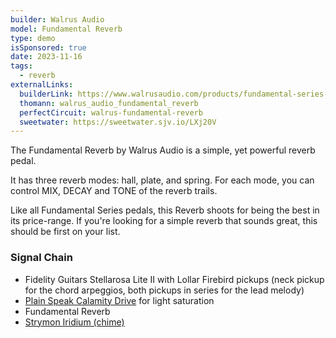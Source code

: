 ```yaml
---
builder: Walrus Audio
model: Fundamental Reverb
type: demo
isSponsored: true
date: 2023-11-16
tags:
  - reverb
externalLinks:
  builderLink: https://www.walrusaudio.com/products/fundamental-series-reverb
  thomann: walrus_audio_fundamental_reverb
  perfectCircuit: walrus-fundamental-reverb
  sweetwater: https://sweetwater.sjv.io/LXj20V
---
```


The Fundamental Reverb by Walrus Audio is a simple, yet powerful reverb pedal.

It has three reverb modes: hall, plate, and spring. For each mode, you can control MIX, DECAY and TONE of the reverb trails.

Like all Fundamental Series pedals, this Reverb shoots for being the best in its price-range. If you're looking for a simple reverb that sounds great, this should be first on your list.

### Signal Chain

- Fidelity Guitars Stellarosa Lite II with Lollar Firebird pickups (neck pickup for the chord arpeggios, both pickups in series for the lead melody)
- [Plain Speak Calamity Drive](/demos/plain-speak-calamity-drive) for light saturation
- Fundamental Reverb
- [Strymon Iridium (chime)](/demos/strymon-iridium)
